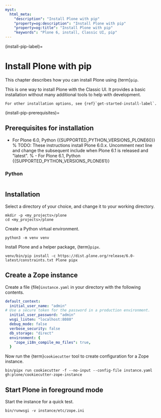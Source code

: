 ```yaml
---
myst:
  html_meta:
    "description": "Install Plone with pip"
    "property=og:description": "Install Plone with pip"
    "property=og:title": "Install Plone with pip"
    "keywords": "Plone 6, install, Classic UI, pip"
---
```


(install-pip-label)=

# Install Plone with pip

This chapter describes how you can install Plone using {term}`pip`.

This is one way to install Plone with the Classic UI.
It provides a basic installation without many additional tools to help with development.

```{seealso}
For other installation options, see {ref}`get-started-install-label`.
```

(install-pip-prerequisites)=

## Prerequisites for installation

-   For Plone 6.0, Python {{SUPPORTED_PYTHON_VERSIONS_PLONE60}}
% TODO: These instructions install Plone 6.0.x. Uncomment next line and change the subsequent include when Plone 6.1 is released and "latest".
% -   For Plone 6.1, Python {{SUPPORTED_PYTHON_VERSIONS_PLONE61}}


### Python

```{include} /_inc/_install-python-plone60.md
```


## Installation

Select a directory of your choice, and change it to your working directory.

```shell
mkdir -p <my_projects>/plone
cd <my_projects>/plone
```

Create a Python virtual environment.

```shell
python3 -m venv venv
```

Install Plone and a helper package, {term}`pipx`.

```shell
venv/bin/pip install -c https://dist.plone.org/release/6.0-latest/constraints.txt Plone pipx
```


## Create a Zope instance

Create a file {file}`instance.yaml` in your directory with the following contents.

```yaml
default_context:
  initial_user_name: "admin"
# Use a secure token for the password in a production environment.
  initial_user_password: "admin"
  wsgi_listen: "localhost:8080"
  debug_mode: false
  verbose_security: false
  db_storage: "direct"
  environment: {
    "zope_i18n_compile_mo_files": true,
  }
```

Now run the {term}`cookiecutter` tool to create configuration for a Zope instance.

```
bin/pipx run cookiecutter -f --no-input --config-file instance.yaml gh:plone/cookiecutter-zope-instance
```


## Start Plone in foreground mode

Start the instance for a quick test.

```shell
bin/runwsgi -v instance/etc/zope.ini
```

```{include} /_inc/_create-classic-ui-instance.md
```
